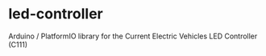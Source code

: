 # led-controller
Arduino / PlatformIO library for the Current Electric Vehicles LED Controller (C111)
